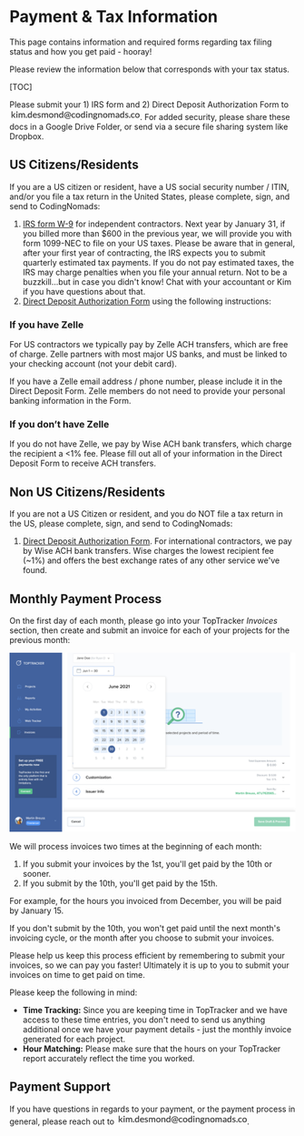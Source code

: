 # Payment & Tax Information

This page contains information and required forms regarding tax filing status and how you get paid - hooray!

Please review the information below that corresponds with your tax status.

[TOC]

Please submit your 1) IRS form and 2) Direct Deposit Authorization Form to <img style="display: inline-block;" alt="contact address for kim" src="../images/email_kim.png"/>. For added security, please share these docs in a Google Drive Folder, or send via a secure file sharing system like Dropbox.

## US Citizens/Residents

If you are a US citizen or resident, have a US social security number / ITIN, and/or you file a tax return in the United States, please complete, sign, and send to CodingNomads:

1. [IRS form W-9](https://www.irs.gov/pub/irs-pdf/fw9.pdf) for independent contractors. Next year by January 31, if you billed more than $600 in the previous year, we will provide you with form 1099-NEC to file on your US taxes. Please be aware that in general, after your first year of contracting, the IRS expects you to submit quarterly estimated tax payments. If you do not pay estimated taxes, the IRS may charge penalties when you file your annual return. Not to be a buzzkill...but in case you didn't know! Chat with your accountant or Kim if you have questions about that.
2. [Direct Deposit Authorization Form](https://drive.google.com/file/d/1-u27F07GgBDpI0Mm2b4DFy0fiIJhTNpe/view?usp=sharing) using the following instructions:

### If you have Zelle

For US contractors we typically pay by Zelle ACH transfers, which are free of charge. Zelle partners with most major US banks, and must be linked to your checking account (not your debit card).

If you have a Zelle email address / phone number, please include it in the Direct Deposit Form. Zelle members do not need to provide your personal banking information in the Form.

### If you don’t have Zelle

If you do not have Zelle, we pay by Wise ACH bank transfers, which charge the recipient a <1% fee. Please fill out all of your information in the Direct Deposit Form to receive ACH transfers.

## Non US Citizens/Residents

If you are not a US Citizen or resident, and you do NOT file a tax return in the US, please complete, sign, and send to CodingNomads:

1. [Direct Deposit Authorization Form](https://drive.google.com/file/d/1-u27F07GgBDpI0Mm2b4DFy0fiIJhTNpe/view?usp=sharing). For international contractors, we pay by Wise ACH bank transfers. Wise charges the lowest recipient fee (~1%) and offers the best exchange rates of any other service we've found.

## Monthly Payment Process

On the first day of each month, please go into your TopTracker _Invoices_ section, then create and submit an invoice for each of your projects for the previous month:

![Select Dates for TopTracker Invoice](images/toptracker_select_dates.png)

We will process invoices two times at the beginning of each month:

1. If you submit your invoices by the 1st, you'll get paid by the 10th or sooner.
2. If you submit by the 10th, you'll get paid by the 15th.

For example, for the hours you invoiced from December, you will be paid by January 15.

If you don't submit by the 10th, you won't get paid until the next month's invoicing cycle, or the month after you choose to submit your invoices.

Please help us keep this process efficient by remembering to submit your invoices, so we can pay you faster! Ultimately it is up to you to submit your invoices on time to get paid on time.

Please keep the following in mind:

- **Time Tracking:** Since you are keeping time in TopTracker and we have access to these time entries, you don't need to send us anything additional once we have your payment details - just the monthly invoice generated for each project.
- **Hour Matching:** Please make sure that the hours on your TopTracker report accurately reflect the time you worked.

## Payment Support

If you have questions in regards to your payment, or the payment process in general, please reach out to <img style="display: inline-block;" alt="contact address for kim" src="../images/email_kim.png"/>.
